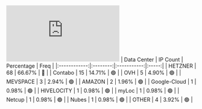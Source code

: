 ![Diagramm](https://github.com/obajay/StateSync-snapshots/blob/main/Projects/Ojo/1/README.md)
| Data Center | IP Count | Percentage | Freq |
|:------------:|:--------:|:-----------:|:-----:|
| HETZNER | 68 | 66.67% | 🔴 |
| Contabo | 15 | 14.71% | 🟢 |
| OVH | 5 | 4.90% | 🟢 |
| MEVSPACE | 3 | 2.94% | 🟢 |
| AMAZON | 2 | 1.96% | 🟢 |
| Google-Cloud | 1 | 0.98% | 🟢 |
| HIVELOCITY | 1 | 0.98% | 🟢 |
| myLoc | 1 | 0.98% | 🟢 |
| Netcup | 1 | 0.98% | 🟢 |
| Nubes | 1 | 0.98% | 🟢 |
| OTHER | 4 | 3.92% | 🟢 |